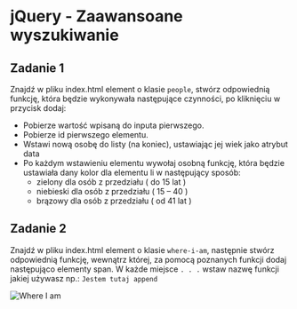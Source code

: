 # jQuery - Zaawansoane wyszukiwanie

## Zadanie 1
Znajdź w pliku index.html element o klasie ```people```, stwórz odpowiednią funkcję, która będzie wykonywała następujące czynności, po kliknięciu w przycisk dodaj:

* Pobierze wartość wpisaną do inputa pierwszego.
* Pobierze id pierwszego elementu.
* Wstawi nową osobę do listy (na koniec), ustawiając jej wiek jako atrybut data
* Po każdym wstawieniu elementu wywołaj osobną funkcję, która będzie ustawiała dany kolor dla elementu li w następujący sposób:
  * zielony dla osób z przedziału ( do 15 lat )
  * niebieski dla osób z przedziału ( 15 – 40 )
  * brązowy dla osób z przedziału ( od 41 lat )

## Zadanie 2
Znajdź w pliku index.html element o klasie ```where-i-am```, następnie stwórz odpowiednią funkcję, wewnątrz której, za pomocą poznanych funkcji dodaj następująco elementy span. W każde miejsce ```. . .``` wstaw nazwę funkcji jakiej używasz np.:  ```Jestem tutaj append```

![Where I am](images/where-i-am.png)

